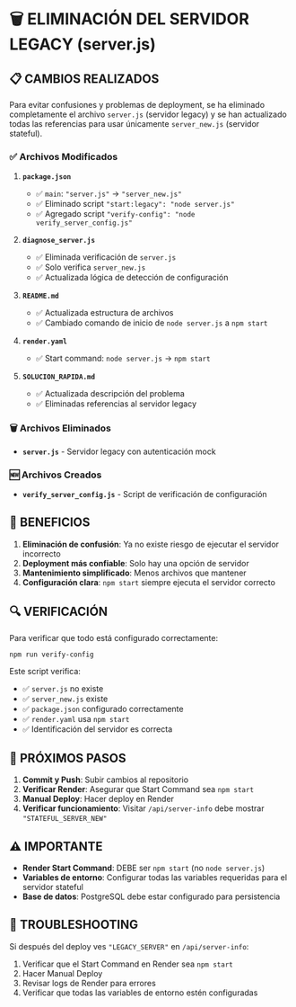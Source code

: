 # 🗑️ ELIMINACIÓN DEL SERVIDOR LEGACY (server.js)

## 📋 CAMBIOS REALIZADOS

Para evitar confusiones y problemas de deployment, se ha eliminado completamente el archivo `server.js` (servidor legacy) y se han actualizado todas las referencias para usar únicamente `server_new.js` (servidor stateful).

### ✅ Archivos Modificados

1. **`package.json`**
   - ✅ `main`: `"server.js"` → `"server_new.js"`
   - ✅ Eliminado script `"start:legacy": "node server.js"`
   - ✅ Agregado script `"verify-config": "node verify_server_config.js"`

2. **`diagnose_server.js`**
   - ✅ Eliminada verificación de `server.js`
   - ✅ Solo verifica `server_new.js`
   - ✅ Actualizada lógica de detección de configuración

3. **`README.md`**
   - ✅ Actualizada estructura de archivos
   - ✅ Cambiado comando de inicio de `node server.js` a `npm start`

4. **`render.yaml`**
   - ✅ Start command: `node server.js` → `npm start`

5. **`SOLUCION_RAPIDA.md`**
   - ✅ Actualizada descripción del problema
   - ✅ Eliminadas referencias al servidor legacy

### 🗑️ Archivos Eliminados

- **`server.js`** - Servidor legacy con autenticación mock

### 🆕 Archivos Creados

- **`verify_server_config.js`** - Script de verificación de configuración

## 🎯 BENEFICIOS

1. **Eliminación de confusión**: Ya no existe riesgo de ejecutar el servidor incorrecto
2. **Deployment más confiable**: Solo hay una opción de servidor
3. **Mantenimiento simplificado**: Menos archivos que mantener
4. **Configuración clara**: `npm start` siempre ejecuta el servidor correcto

## 🔍 VERIFICACIÓN

Para verificar que todo está configurado correctamente:

```bash
npm run verify-config
```

Este script verifica:
- ✅ `server.js` no existe
- ✅ `server_new.js` existe
- ✅ `package.json` configurado correctamente
- ✅ `render.yaml` usa `npm start`
- ✅ Identificación del servidor es correcta

## 🚀 PRÓXIMOS PASOS

1. **Commit y Push**: Subir cambios al repositorio
2. **Verificar Render**: Asegurar que Start Command sea `npm start`
3. **Manual Deploy**: Hacer deploy en Render
4. **Verificar funcionamiento**: Visitar `/api/server-info` debe mostrar `"STATEFUL_SERVER_NEW"`

## ⚠️ IMPORTANTE

- **Render Start Command**: DEBE ser `npm start` (no `node server.js`)
- **Variables de entorno**: Configurar todas las variables requeridas para el servidor stateful
- **Base de datos**: PostgreSQL debe estar configurado para persistencia

## 🔧 TROUBLESHOOTING

Si después del deploy ves `"LEGACY_SERVER"` en `/api/server-info`:
1. Verificar que el Start Command en Render sea `npm start`
2. Hacer Manual Deploy
3. Revisar logs de Render para errores
4. Verificar que todas las variables de entorno estén configuradas 
